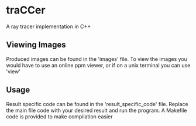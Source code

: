 # traCCer
A ray tracer implementation in C++

## Viewing Images

Produced images can be found in the 'images' file.
To view the images you would have to use an online ppm viewer, or if on a unix terminal you can use 'view'

## Usage

Result specific code can be found in the 'result_specific_code' file.
Replace the main file code with your desired result and run the program.
A Makefile code is provided to make compilation easier
